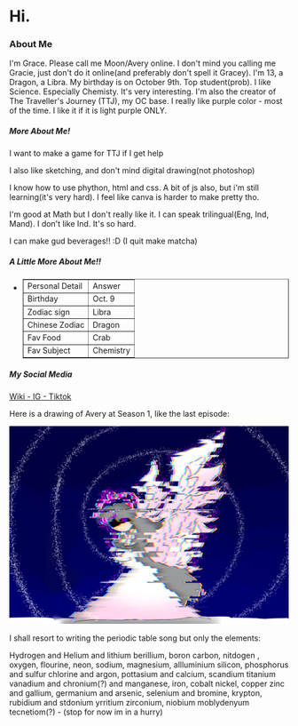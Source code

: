 <h1>Hi.</h1>
<h3>About Me</h3>
<p>I'm Grace. Please call me Moon/Avery online. I don't mind you calling me Gracie, just don't do it online(and preferably don't spell it Gracey). I'm 13, a Dragon, a Libra. My birthday is on October 9th. Top student(prob). I like Science. Especially Chemisty. It's very interesting. I'm also the creator of The Traveller's Journey (TTJ), my OC base. I really like purple color - most of the time. I like it if it is light purple ONLY.</p>

<h5>More About Me!</h5>
<p>I want to make a game for TTJ if I get help</p>
<p>I also like sketching, and don't mind digital drawing(not photoshop)</p>
<p>I know how to use phython, html and css. A bit of js also, but i'm still learning(it's very hard). I feel like canva is harder to make pretty tho.</p>
<p>I'm good at Math but I don't really like it. I can speak trilingual(Eng, Ind, Mand). I don't like Ind. It's so hard.</p>
<p>I can make gud beverages!! :D (I quit make matcha)</p>

<h5>A Little More About Me!!</h5>
<ul>
            <li>
                                    <table border = "1">
                                                <tr>
                                                            <td>Personal Detail</td>
                                                            <td>Answer</td>
                                                </tr>
                                                <tr>
                                                            <td>Birthday</td>
                                                            <td>Oct. 9</td>
                                                </tr>
                                                            <td>Zodiac sign</td>
                                                            <td>Libra</td>
                                                </tr>
                                                <tr>
                                                            <td>Chinese Zodiac</td>
                                                            <td>Dragon</td>
                                                </tr>
                                                <tr>
                                                            <td>Fav Food</td>
                                                            <td>Crab</td>
                                                </tr>
                                                <tr>
                                                            <td>Fav Subject</td>
                                                            <td>Chemistry</td>
                                                </tr>
                                    </table>
            </li>
</ul>

<h5>My Social Media</h5>
<a href="https://cookie-run-kingdom-ocs.fandom.com/wiki/User:DiamondMoon789">Wiki - </a>
<a href="https://www.instagram.com/gracevalenciakusumo?igsh=ZG0yOHQxMGo2cXdj">IG - </a>
<a href="https://www.tiktok.com/@diamondmoon7897?_t=ZS-90n7XshtrkH&_r=1">Tiktok</a>

<p>Here is a drawing of Avery at Season 1, like the last episode:</p>
<img src="Glitching avery;(.png" alt="Avery pic">
<p>I shall resort to writing the periodic table song but only the elements:</p>
<p>Hydrogen and Helium and lithium berillium, boron carbon, nitdogen , oxygen, flourine, neon, sodium, magnesium, allluminium silicon, phosphorus and sulfur chlorine and argon, pottasium and calcium, scandium titanium vanadium and chronium(?) and manganese, iron, cobalt nickel, copper zinc and gallium, germanium and arsenic, selenium and bromine, krypton, rubidium and stdonium yrritium zirconium, niobium moblydenyum tecnetiom(?) - (stop for now im in a hurry)</p>
